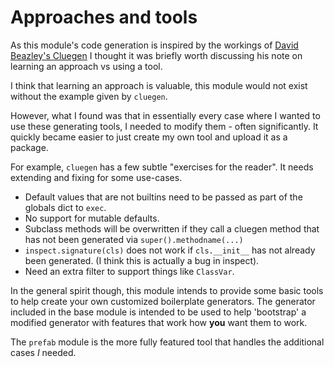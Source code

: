 # Approaches and tools #

As this module's code generation is inspired by the workings of [David Beazley's Cluegen](https://github.com/dabeaz/cluegen)
I thought it was briefly worth discussing his note on learning an approach vs using a tool.

I think that learning an approach is valuable, this module would not exist without the
example given by `cluegen`.

However, what I found was that in essentially every case where I wanted to use 
these generating tools, I needed to modify them - often significantly. 
It quickly became easier to just create my own tool and upload it as a package.

For example, `cluegen` has a few subtle "exercises for the reader". It needs extending
and fixing for some use-cases.
   * Default values that are not builtins need to be passed as part of the globals 
     dict to `exec`.
   * No support for mutable defaults.
   * Subclass methods will be overwritten if they call a cluegen method that has not been
     generated via `super().methodname(...)`
   * `inspect.signature(cls)` does not work if `cls.__init__` has not already been generated.
     (I think this is actually a bug in inspect).
   * Need an extra filter to support things like `ClassVar`.

In the general spirit though, this module intends to provide some basic tools to help 
create your own customized boilerplate generators.
The generator included in the base module is intended to be used to help 'bootstrap' a 
modified generator with features that work how **you** want them to work.

The `prefab` module is the more fully featured tool that handles the additional cases *I*
needed. 
